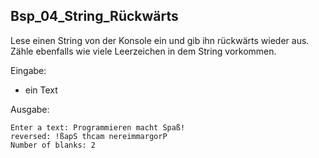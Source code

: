## Bsp_04_String_Rückwärts

Lese einen String von der Konsole ein und gib ihn rückwärts wieder aus. Zähle ebenfalls wie viele Leerzeichen in dem String vorkommen.

Eingabe:

* ein Text

Ausgabe:

```
Enter a text: Programmieren macht Spaß!
reversed: !ßapS thcam nereimmargorP
Number of blanks: 2
```
